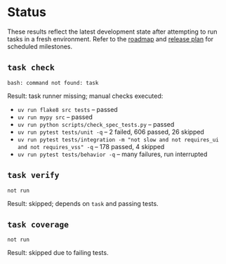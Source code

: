 # Status

These results reflect the latest development state after attempting to run
tasks in a fresh environment. Refer to the
[roadmap](ROADMAP.md) and [release plan](docs/release_plan.md) for scheduled
milestones.

## `task check`
```text
bash: command not found: task
```
Result: task runner missing; manual checks executed:

- `uv run flake8 src tests` – passed
- `uv run mypy src` – passed
- `uv run python scripts/check_spec_tests.py` – passed
- `uv run pytest tests/unit -q` – 2 failed, 606 passed, 26 skipped
- `uv run pytest tests/integration -m "not slow and not requires_ui and not requires_vss" -q` – 178 passed, 4 skipped
- `uv run pytest tests/behavior -q` – many failures, run interrupted

## `task verify`
```text
not run
```
Result: skipped; depends on `task` and passing tests.

## `task coverage`
```text
not run
```
Result: skipped due to failing tests.
